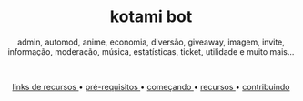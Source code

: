 <h1 align="center">
    kotami bot
</h1>

<p align="center">
    admin, automod, anime, economia, diversão, giveaway, imagem, invite, informação, moderação, música, estatísticas, ticket, utilidade e muito mais...
</p>

<br>

<p align="center">
    <a href="#-resource-links">
        links de recursos
    </a>
    •
    <a href="#-prerequisites">
        pré-requisitos
    </a>
    •
    <a href="#-getting-started">
        começando
    </a>
    •
    <a href="#-features">
        recursos
    </a>
    •
    <a href="#-contributing">
        contribuindo
    </a>
</p>

